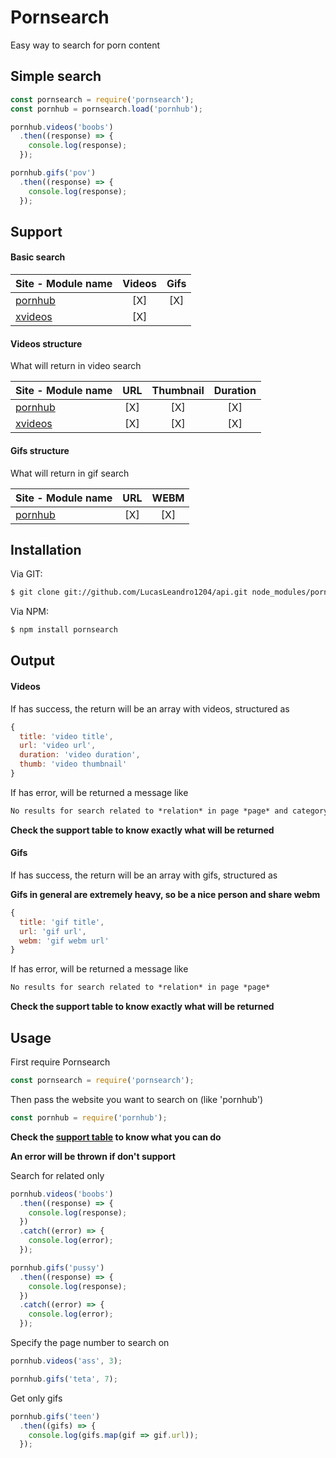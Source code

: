 # Pornsearch

Easy way to search for porn content

## Simple search

```js
const pornsearch = require('pornsearch');
const pornhub = pornsearch.load('pornhub');

pornhub.videos('boobs')
  .then((response) => {
    console.log(response);
  });

pornhub.gifs('pov')
  .then((response) => {
    console.log(response);
  });
```
## Support

#### Basic search

| Site - Module name            | Videos | Gifs |
|:------------------------------|:------:|:---:|
| [pornhub](http://pornhub.com/) | [X]   | [X] |
| [xvideos](http://xvideos.com/) | [X]   |     |

#### Videos structure
What will return in video search

| Site - Module name            | URL | Thumbnail | Duration |
|:------------------------------|:---:|:---------:|:--------:|
| [pornhub](http://pornhub.com/) |[X] | [X]       | [X]      | 
| [xvideos](http://xvideos.com/) |[X] | [X]       | [X]      |

#### Gifs structure
What will return in gif search

| Site - Module name            | URL | WEBM |
|:------------------------------|:---:|:----:|
| [pornhub](http://pornhub.com/) |[X] | [X]  |

## Installation

Via GIT:
```bash
$ git clone git://github.com/LucasLeandro1204/api.git node_modules/pornsearch
```
Via NPM:
```bash
$ npm install pornsearch
```

## Output

#### Videos
If has success, the return will be an array with videos, structured as
```js
{
  title: 'video title',
  url: 'video url',
  duration: 'video duration',
  thumb: 'video thumbnail'
}
```
If has error, will be returned a message like
```Markdown
No results for search related to *relation* in page *page* and category number *number*
```

**Check the support table to know exactly what will be returned**

#### Gifs

If has success, the return will be an array with gifs, structured as

__Gifs in general are extremely heavy, so be a nice person and share webm__

```js
{
  title: 'gif title',
  url: 'gif url',
  webm: 'gif webm url'
}
```
If has error, will be returned a message like
```Markdown
No results for search related to *relation* in page *page*
```

**Check the support table to know exactly what will be returned**

## Usage

First require Pornsearch
```js
const pornsearch = require('pornsearch');
```
Then pass the website you want to search on (like 'pornhub')
```js
const pornhub = require('pornhub');
```
**Check the [support table](#support) to know what you can do**

**An error will be thrown if don't support**

Search for related only

```js
pornhub.videos('boobs')
  .then((response) => {
    console.log(response);
  })
  .catch((error) => {
    console.log(error);
  });

pornhub.gifs('pussy')
  .then((response) => {
    console.log(response);
  })
  .catch((error) => {
    console.log(error);
  });
```
Specify the page number to search on

```js
pornhub.videos('ass', 3);

pornhub.gifs('teta', 7);
```

Get only gifs
```js
pornhub.gifs('teen')
  .then((gifs) => {
    console.log(gifs.map(gif => gif.url));
  });
```